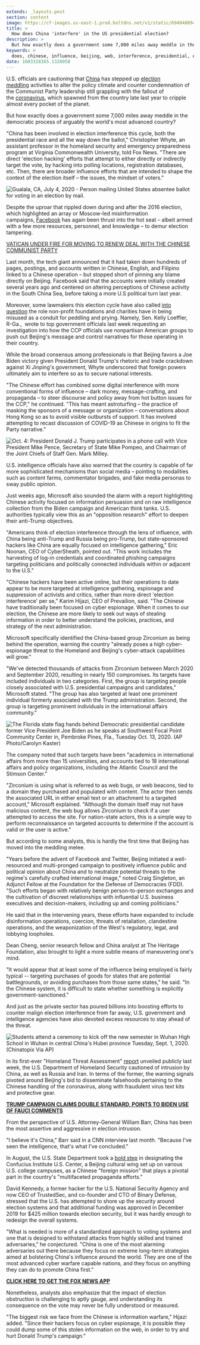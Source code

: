 ```yaml
--- 
extends: _layouts.post 
section: content 
image: https://cf-images.us-east-1.prod.boltdns.net/v1/static/694940094001/cff3baff-c4b4-4074-aa56-1bdc635d4d1d/c2a50179-991b-4a84-842c-0111059db93e/1280x720/match/image.jpg 
title: > 
  How does China 'interfere' in the US presidential election? 
description: > 
  But how exactly does a government some 7,000 miles away meddle in the democratic process of arguably the world's most advanced country?"China has been involved in election interference this cycle, both the presidential race and all the way down the ballot," Christopher Whyte, an assistant professor in the homeland security and emergency preparedness program at Virginia Commonwealth University, told Fox News."There are direct 'election hacking' efforts that attempt to either directly or indirectly target the vote, by hacking into polling locations, registration databases, etc.Then, there are broader influence efforts that are intended to shape the context of the election itself – the issues, the mindset of voters.""Americans think of election interference through the lens of influence, with China being anti-Trump and Russia being pro-Trump, but state-sponsored hackers like China are equally focused on intelligence gathering," Eric Noonan, CEO of CyberSheath, pointed out. 
keywords: > 
  does, chinese, influence, beijing, web, interference, presidential, efforts, election, interfere, intelligence, security, china 
date: 1603328365.1326058 
--- 
```

<div><p class="speakable">U.S. officials are cautioning that&#160;<a href="https://www.foxnews.com/category/world/world-regions/china" target="_blank">China</a>&#160;has stepped up&#160;<a href="https://www.foxnews.com/politics" target="_blank">election meddling</a>&#160;activities to alter the policy climate and counter condemnation of the Communist Party leadership still grappling with the fallout of the&#160;<a href="https://www.foxnews.com/category/health/infectious-disease/coronavirus" target="_blank">coronavirus</a>, which spawned from the country late last year to cripple almost every pocket of the planet.</p><p class="ad gam"></p><p class="ad gam"></p><p class="ad gam"></p><p class="speakable">But how exactly does a government some 7,000 miles away meddle in the democratic process of arguably the world's most advanced country?</p><p>"China has been involved in election interference this cycle, both the presidential race and all the way down the ballot," Christopher Whyte, an assistant professor in the homeland security and emergency preparedness program at Virginia Commonwealth University, told Fox News. "There are direct 'election hacking' efforts that attempt to either directly or indirectly target the vote, by hacking into polling locations, registration databases, etc. Then, there are broader influence efforts that are intended to shape the context of the election itself &#8211; the issues, the mindset of voters."</p><img src="https://a57.foxnews.com/static.foxnews.com/foxnews.com/content/uploads/2020/10/640/320/mailing-in-ballot.jpg?ve=1&amp;tl=1" alt="Gualala, CA, July 4, 2020 - Person mailing United States absentee ballot for voting in an election by mail."><p>Despite the uproar that rippled down during and after the 2016 election, which highlighted an array or Moscow-led misinformation campaigns,&#160;<a href="https://www.foxnews.com/category/tech/companies/facebook" target="_blank">Facebook</a>&#160;has again been thrust into the hot seat &#8211; albeit armed with a few more resources, personnel, and knowledge &#8211; to demur election tampering.</p><p class="ad gam"></p><p><a href="https://www.foxnews.com/world/vatican-under-fire-for-moving-to-renew-deal-with-the-chinese-communist-party" target="_blank">VATICAN UNDER FIRE FOR MOVING TO RENEW DEAL WITH THE CHINESE COMMUNIST PARTY</a></p><p class="ad gam"></p><p>Last month, the tech giant announced that it had taken down hundreds of pages, postings, and accounts written in Chinese, English, and Filipino linked to a Chinese operation &#8211; but stopped short of pinning any blame directly on Beijing. Facebook said that the accounts were initially created several years ago and centered on altering perceptions of Chinese activity in the South China Sea, before taking a more U.S political turn last year.</p><p>Moreover, some lawmakers this election cycle have also called&#160;<a href="https://www.foxnews.com/politics/sen-loeffler-chinas-nonprofits-meddle-elections" target="_blank">into question</a>&#160;the role non-profit foundations and charities have in being misused as a conduit for peddling and prying. Namely, Sen. Kelly Loeffler, R-Ga.,&#160; wrote to top government officials last week requesting&#160;an investigation into how the CCP officials use&#160;nonpartisan American groups to push out Beijing's message and control narratives for those operating in their country.</p><p class="ad gam"></p><p>While the broad consensus among professionals is that Beijing favors a Joe Biden victory given President Donald Trump's rhetoric and trade crackdown against Xi Jinping's government, Whyte underscored that foreign powers ultimately aim to interfere so as to secure national interests.</p><p class="ad gam"></p><p>"The Chinese effort has combined some digital interference with more conventional forms of influence &#8211; dark money, message-crafting, and propaganda &#8211; to steer discourse and policy away from hot button issues for the CCP," he continued. "This has meant astroturfing &#8211; the practice of masking the sponsors of a message or organization &#8211; conversations about Hong Kong so as to avoid visible outbursts of support. It has involved attempting to recast discussion of COVID-19 as Chinese in origins to fit the Party narrative."</p><p class="ad gam"></p><img src="https://a57.foxnews.com/static.foxnews.com/foxnews.com/content/uploads/2020/10/640/320/Ejh-o-oXkAUwFMa.jpg?ve=1&amp;tl=1" alt="Oct. 4: President Donald J. Trump participates in a phone call with Vice President Mike Pence, Secretary of State Mike Pompeo, and Chairman of the Joint Chiefs of Staff Gen. Mark Milley."><p>U.S. intelligence officials have also warned that the country is capable of far more sophisticated mechanisms than social media &#8211; pointing to modalities such as content farms, commentator brigades, and fake media personas to sway public opinion.</p><p class="ad gam"></p><p>Just weeks ago, Microsoft also sounded the alarm with a report highlighting Chinese activity focused on information persuasion and on raw intelligence collection from the Biden campaign and American think tanks. U.S. authorities typically view this as an "opposition research" effort to deepen their anti-Trump objectives.</p><p>"Americans think of election interference through the lens of influence, with China being anti-Trump and Russia being pro-Trump, but state-sponsored hackers like China are equally focused on intelligence gathering," Eric Noonan, CEO of CyberSheath, pointed out. "This work includes the harvesting of log-in credentials and coordinated phishing campaigns targeting politicians and politically connected individuals within or adjacent to the U.S."&#160;</p><p>"Chinese hackers have been active online, but their operations to date appear to be more targeted at intelligence gathering, espionage and suppression of activists and critics, rather than more direct 'election interference' per se," Karim Hijazi, CEO of Prevailion, said. "The Chinese have traditionally been focused on cyber espionage. When it comes to our election, the Chinese are more likely to seek out ways of stealing information in order to better understand the policies, practices, and strategy of the next administration.</p><p class="ad gam"></p><p class="ad gam"></p><p>Microsoft specifically identified the China-based group Zirconium as being behind the operation, warning the country "already poses a high cyber-espionage threat to the Homeland and Beijing's cyber-attack capabilities will grow."&#160;</p><p>"We've detected thousands of attacks from Zirconium between March 2020 and September 2020, resulting in nearly 150 compromises. Its targets have included individuals in two categories. First, the group is targeting people closely associated with U.S. presidential campaigns and candidates," Microsoft stated. "The group has also targeted at least one prominent individual formerly associated with the Trump administration. Second, the group is targeting prominent individuals in the international affairs community."</p><p class="ad gam"></p><img src="https://a57.foxnews.com/static.foxnews.com/foxnews.com/content/uploads/2020/10/640/320/AP20287755235807.jpg?ve=1&amp;tl=1" alt="The Florida state flag hands behind Democratic presidential candidate former Vice President Joe Biden as he speaks at Southwest Focal Point Community Center in, Pembroke Pines, Fla., Tuesday Oct. 13, 2020. (AP Photo/Carolyn Kaster)"><p>The company noted that such targets have been "academics in international affairs from more than 15 universities, and accounts tied to 18 international affairs and policy organizations, including the Atlantic Council and the Stimson Center."</p><p class="ad gam"></p><p>"Zirconium is using what is referred to as web bugs, or web beacons, tied to a domain they purchased and populated with content. The actor then sends the associated URL in either email text or an attachment to a targeted account," Microsoft explained. "Although the domain itself may not have malicious content, the web bug allows Zirconium to check if a user attempted to access the site. For nation-state actors, this is a simple way to perform reconnaissance on targeted accounts to determine if the account is valid or the user is active."</p><p class="ad gam"></p><p>But according to some analysts, this is hardly the first time that Beijing has moved into the meddling melee.</p><p>"Years before the advent of Facebook and Twitter, Beijing initiated a well-resourced and multi-pronged campaign to positively influence public and political opinion about China and to neutralize potential threats to the regime's carefully crafted international image," noted Craig Singleton, an Adjunct Fellow at the Foundation for the Defense of Democracies (FDD). "Such efforts began with relatively benign person-to-person exchanges and the cultivation of discreet relationships with influential U.S. business executives and decision-makers, including up and coming politicians."</p><p class="ad gam"></p><p>He said that in the intervening years, these efforts have expanded to include disinformation operations, coercion, threats of retaliation, clandestine operations, and the weaponization of the West's regulatory, legal, and lobbying loopholes.&#160;</p><p>Dean Cheng, senior research fellow and China analyst at The Heritage Foundation, also brought to light a more subtle means of maneuvering one's mind.&#160;</p><p class="ad gam"></p><p>"It would appear that at least some of the influence being employed is fairly typical -- targeting purchases of goods for states that are potential battlegrounds, or avoiding purchases from those same states," he said. "In the Chinese system, it is difficult to state whether something is explicitly government-sanctioned."</p><p class="ad gam"></p><p class="ad gam"></p><p>And just as the private sector has poured billions into boosting efforts to counter malign election interference from far away, U.S. government and intelligence agencies have also devoted excess resources to stay ahead of the threat.</p><img src="https://a57.foxnews.com/static.foxnews.com/foxnews.com/content/uploads/2020/09/640/320/11_AP20245388284271.jpg?ve=1&amp;tl=1" alt="Students attend a ceremony to kick off the new semester in Wuhan High School in Wuhan in central China's Hubei province Tuesday, Sept. 1, 2020. (Chinatopix Via AP)"><p>In its first-ever "Homeland Threat Assessment"&#160;<a href="https://www.dhs.gov/sites/default/files/publications/2020_10_06_homeland-threat-assessment.pdf" target="_blank">report</a>&#160;unveiled publicly last week, the U.S. Department of Homeland Security cautioned of intrusion by China, as well as Russia and Iran. In terms of the former, the warning signals pivoted around Beijing's bid to disseminate falsehoods pertaining to the Chinese handling of the coronavirus, along with fraudulent virus text kits and protective gear.</p><p><strong><a href="https://www.foxnews.com/politics/trump-campaign-claims-double-standard-points-to-biden-use-of-fauci-comments">TRUMP CAMPAIGN CLAIMS DOUBLE STANDARD, POINTS TO BIDEN USE OF FAUCI COMMENTS</a></strong></p><p class="ad gam"></p><p class="ad gam"></p><p>From the perspective of U.S. Attorney-General William Barr, China has been the most assertive and aggressive in election intrusion.</p><p>"I believe it's China," Barr said in a CNN interview last month. "Because I've seen the intelligence, that's what I've concluded."</p><p>In August, the U.S. State Department took a&#160;<a href="https://www.state.gov/confucius-institute-u-s-center-designation-as-a-foreign-mission/" target="_blank">bold step</a>&#160;in designating the Confucius Institute U.S. Center, a Beijing cultural wing set up on various U.S. college campuses, as a Chinese "foreign mission" that plays a pivotal part in the country's "multifaceted propaganda efforts."</p><p class="ad gam"></p><p>David Kennedy, a former hacker for the U.S. National Security Agency and now CEO of TrustedSec, and co-founder and CTO of Binary Defense, stressed that the U.S. has attempted to shore up the security around election systems and that additional funding was approved in December 2019 for $425 million towards election security, but it was hardly enough to redesign the overall systems.&#160;</p><p class="ad gam"></p><p class="ad gam"></p><p>"What is needed is more of a standardized approach to voting systems and one that is designed to withstand attacks from highly skilled and trained adversaries," he conjectured. "China is one of the most alarming adversaries out there because they focus on extreme long-term strategies aimed at bolstering China's influence around the world. They are one of the most advanced cyber warfare capable nations, and they focus on anything they can do to promote China first."</p><p><strong><a href="https://www.foxnews.com/apps-products" target="_blank">CLICK HERE TO GET THE FOX NEWS APP</a></strong></p><p class="ad gam"></p><p>Nonetheless, analysts also emphasize that the impact of election obstruction is challenging to aptly gauge, and understanding its consequence on the vote may never be fully understood or measured.</p><p>"The biggest risk we face from the Chinese is information warfare," Hijazi added. "Since their hackers focus on cyber espionage, it is possible they could dump some of this stolen information on the web, in order to try and hurt Donald Trump's campaign."</p><p class="ad gam"></p></div>
